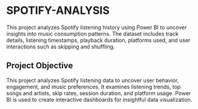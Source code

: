 # SPOTIFY-ANALYSIS
This project analyzes Spotify listening history using Power BI to uncover insights into music consumption patterns. The dataset includes track details, listening timestamps, playback duration, platforms used, and user interactions such as skipping and shuffling.

## Project Objective
This project analyzes Spotify listening data to uncover user behavior, engagement, and music preferences. It examines listening trends, top songs and artists, skip rates, session duration, and platform usage. Power BI is used to create interactive dashboards for insightful data visualization.
